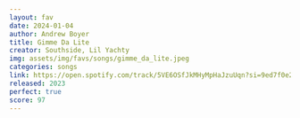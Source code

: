 ```yaml
---
layout: fav
date: 2024-01-04
author: Andrew Boyer
title: Gimme Da Lite
creator: Southside, Lil Yachty
img: assets/img/favs/songs/gimme_da_lite.jpeg
categories: songs
link: https://open.spotify.com/track/5VE6OSfJkMHyMpHaJzuUqn?si=9ed7f0e286924ab0
released: 2023
perfect: true
score: 97
---
```

